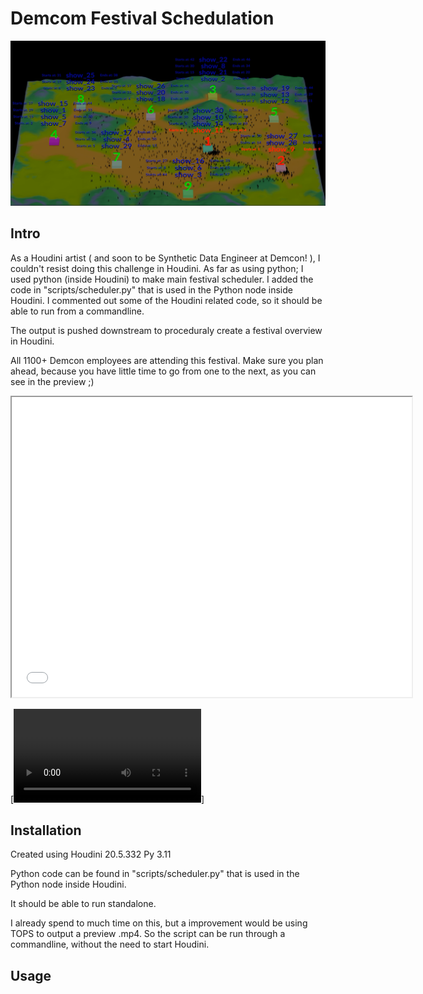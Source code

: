 # Demcom Festival Schedulation

![example_01](img/overview_example_01.png)


## Intro

As a Houdini artist ( and soon to be Synthetic Data Engineer at Demcon! ), I couldn't resist doing this challenge in Houdini.
As far as using python; I used python (inside Houdini) to make main festival scheduler.
I added the code in "scripts/scheduler.py" that is used in the Python node inside Houdini. I commented out some of the Houdini related code, so it should be able to run from a commandline.

The output is pushed downstream to proceduraly create a festival overview in Houdini.

All 1100+ Demcon employees are attending this festival. Make sure you plan ahead, because you have little time to go from one to the next, as you can see in the preview ;)

<iframe src="video/demcon_festival_overview_30_shows.mp4" width="640" height="480" allow="autoplay"></iframe>


[![Watch the video](https://github.com/PimWR/Demcom_Festival_Scheduler_HOU/blob/a2ed69f77a219fde4f62ec92c8b1b479ab255108/video/demcon_festival_overview_30_shows.mp4)]

## Installation


Created using Houdini 20.5.332 Py 3.11

Python code can be found in "scripts/scheduler.py" that is used in the Python node inside Houdini.  

It should be able to run standalone.

I already spend to much time on this, but a improvement would be using TOPS to output a preview .mp4. 
So the script can be run through a commandline, without the need to start Houdini. 


## Usage